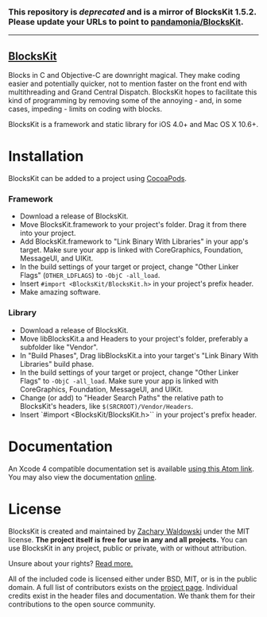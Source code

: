 ### This repository is *deprecated* and is a mirror of BlocksKit 1.5.2. Please update your URLs to point to [pandamonia/BlocksKit](https://github.com/pandamonia/BlocksKit).

------------

## [BlocksKit](http://zwaldowski.github.com/BlocksKit)


Blocks in C and Objective-C are downright magical.  They make coding easier and potentially quicker, not to mention faster on the front end with multithreading and Grand Central Dispatch.  BlocksKit hopes to facilitate this kind of programming by removing some of the annoying - and, in some cases, impeding - limits on coding with blocks.

BlocksKit is a framework and static library for iOS 4.0+ and Mac OS X 10.6+.

Installation
============

BlocksKit can be added to a project using [CocoaPods](https://github.com/alloy/cocoapods).

### Framework

* Download a release of BlocksKit.
* Move BlocksKit.framework to your project's folder.  Drag it from there into your project.
* Add BlocksKit.framework to "Link Binary With Libraries" in your app's target. Make sure your app is linked with CoreGraphics, Foundation, MessageUI, and UIKit.
* In the build settings of your target or project, change "Other Linker Flags" (`OTHER_LDFLAGS`) to `-ObjC -all_load`.
* Insert `#import <BlocksKit/BlocksKit.h>` in your project's prefix header.
* Make amazing software.

### Library

* Download a release of BlocksKit.
* Move libBlocksKit.a and Headers to your project's folder, preferably a subfolder like "Vendor".
* In "Build Phases", Drag libBlocksKit.a into your target's "Link Binary With Libraries" build phase. 
* In the build settings of your target or project, change "Other Linker Flags" to `-ObjC -all_load`. Make sure your app is linked with CoreGraphics, Foundation, MessageUI, and UIKit.
* Change (or add) to "Header Search Paths" the relative path to BlocksKit's headers, like `$(SRCROOT)/Vendor/Headers`.
* Insert `#import <BlocksKit/BlocksKit.h>`` in your project's prefix header.

Documentation
=============

An Xcode 4 compatible documentation set is available [using this Atom link](http://zwaldowski.github.com/BlocksKit/com.dizzytechnology.BlocksKit.atom). You may also view the documentation [online](http://zwaldowski.github.com/BlocksKit/Documentation).

License
=======

BlocksKit is created and maintained by [Zachary Waldowski](https://github.com/zwaldowski) under the MIT license.  **The project itself is free for use in any and all projects.**  You can use BlocksKit in any project, public or private, with or without attribution.

Unsure about your rights?  [Read more.](http://zwaldowski.github.com/BlocksKit/index.html#license)

All of the included code is licensed either under BSD, MIT, or is in the public domain. A full list of contributors exists on the [project page](http://zwaldowski.github.com/BlocksKit/index.html#contributors). Individual credits exist in the header files and documentation. We thank them for their contributions to the open source community.